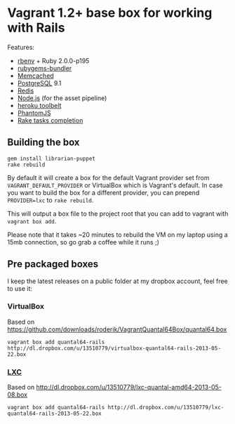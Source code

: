 # Vagrant 1.2+ base box for working with Rails

Features:

* [rbenv](https://github.com/sstephenson/rbenv/) + Ruby 2.0.0-p195
* [rubygems-bundler](https://github.com/mpapis/rubygems-bundler)
* [Memcached](http://memcached.org/)
* [PostgreSQL](http://www.postgresql.org/) 9.1
* [Redis](http://redis.io/)
* [Node.js](http://nodejs.org/) (for the asset pipeline)
* [heroku toolbelt](https://toolbelt.heroku.com/)
* [PhantomJS](http://phantomjs.org/)
* [Rake tasks completion](https://raw.github.com/calebthompson/dotfiles/master/rake/completion.sh)

## Building the box

```terminal
gem install librarian-puppet
rake rebuild
```

By default it will create a box for the default Vagrant provider set from
`VAGRANT_DEFAULT_PROVIDER` or VirtualBox which is Vagrant's default. In case
you want to build the box for a different provider, you can prepend `PROVIDER=lxc`
to `rake rebuild`.

This will output a box file to the project root that you can add to vagrant with
`vagrant box add`.

Please note that it takes ~20 minutes to rebuild the VM on my laptop using
a 15mb connection, so go grab a coffee while it runs ;)

## Pre packaged boxes

I keep the latest releases on a public folder at my dropbox account, feel free to
use it:

### VirtualBox

Based on https://github.com/downloads/roderik/VagrantQuantal64Box/quantal64.box

```
vagrant box add quantal64-rails http://dl.dropbox.com/u/13510779/virtualbox-quantal64-rails-2013-05-22.box
```

### [LXC](https://github.com/fgrehm/vagrant-lxc)

Based on http://dl.dropbox.com/u/13510779/lxc-quantal-amd64-2013-05-08.box

```
vagrant box add quantal64-rails http://dl.dropbox.com/u/13510779/lxc-quantal64-rails-2013-05-22.box
```

